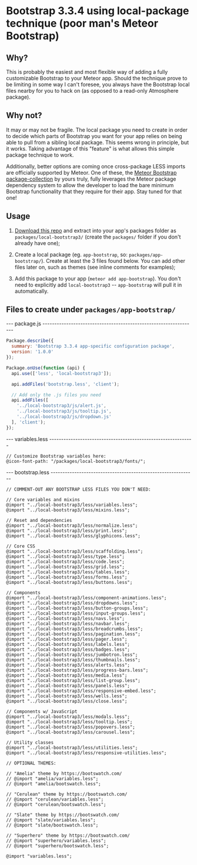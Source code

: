 # Bootstrap 3.3.4 using local-package technique (poor man's Meteor Bootstrap)

## Why?

This is probably the easiest and most flexible way of adding a fully
customizable Bootstrap to your Meteor app. Should the technique prove to be
limiting in some way I can't foresee, you always have the Bootstrap local files
nearby for you to hack on (as opposed to a read-only Atmosphere package).

## Why not?

It may or may not be fragile. The local package you need to create in order to
decide which parts of Bootstrap you want for your app relies on being able to
pull from a sibling local package. This seems wrong in principle, but it works.
Taking advantage of this "feature" is what allows this simple package technique
to work.

Additionally, better options are coming once cross-package LESS imports are
officially supported by Meteor. One of these, the [Meteor Bootstrap
package-collection](https://github.com/matb33/meteor-bootstrap) by yours truly,
fully leverages the Meteor package dependency system to allow the developer to
load the bare minimum Bootstrap functionality that they require for their app.
Stay tuned for that one!

## Usage

1.  [Download this repo](https://github.com/matb33/meteor-local-bootstrap/archive/master.zip)
    and extract into your app's packages folder as `packages/local-bootstrap3/`
    (create the `packages/` folder if you don't already have one);

2.  Create a local package (eg. `app-bootstrap`, so: `packages/app-bootstrap/`).
    Create at least the 3 files found below. You can add other files later on,
    such as themes (see inline comments for examples);

3.  Add this package to your app (`meteor add app-bootstrap`). You don't need
    to explicitly add `local-bootstrap3` -- `app-bootstrap` will pull it in
    automatically.

## Files to create under `packages/app-bootstrap/`

--- package.js -----------------------------------------------------------------

```javascript
Package.describe({
  summary: 'Bootstrap 3.3.4 app-specific configuration package',
  version: '1.0.0'
});

Package.onUse(function (api) {
  api.use(['less', 'local-bootstrap3']);

  api.addFiles('bootstrap.less', 'client');

  // Add only the .js files you need
  api.addFiles([
    '../local-bootstrap3/js/alert.js',
    '../local-bootstrap3/js/tooltip.js',
    '../local-bootstrap3/js/dropdown.js'
  ], 'client');
});
```

--- variables.less -------------------------------------------------------------

```less
// Customize Bootstrap variables here:
@icon-font-path: "/packages/local-bootstrap3/fonts/";
```

--- bootstrap.less -------------------------------------------------------------

```less
// COMMENT-OUT ANY BOOTSTRAP LESS FILES YOU DON'T NEED:

// Core variables and mixins
@import "../local-bootstrap3/less/variables.less";
@import "../local-bootstrap3/less/mixins.less";

// Reset and dependencies
@import "../local-bootstrap3/less/normalize.less";
@import "../local-bootstrap3/less/print.less";
@import "../local-bootstrap3/less/glyphicons.less";

// Core CSS
@import "../local-bootstrap3/less/scaffolding.less";
@import "../local-bootstrap3/less/type.less";
@import "../local-bootstrap3/less/code.less";
@import "../local-bootstrap3/less/grid.less";
@import "../local-bootstrap3/less/tables.less";
@import "../local-bootstrap3/less/forms.less";
@import "../local-bootstrap3/less/buttons.less";

// Components
@import "../local-bootstrap3/less/component-animations.less";
@import "../local-bootstrap3/less/dropdowns.less";
@import "../local-bootstrap3/less/button-groups.less";
@import "../local-bootstrap3/less/input-groups.less";
@import "../local-bootstrap3/less/navs.less";
@import "../local-bootstrap3/less/navbar.less";
@import "../local-bootstrap3/less/breadcrumbs.less";
@import "../local-bootstrap3/less/pagination.less";
@import "../local-bootstrap3/less/pager.less";
@import "../local-bootstrap3/less/labels.less";
@import "../local-bootstrap3/less/badges.less";
@import "../local-bootstrap3/less/jumbotron.less";
@import "../local-bootstrap3/less/thumbnails.less";
@import "../local-bootstrap3/less/alerts.less";
@import "../local-bootstrap3/less/progress-bars.less";
@import "../local-bootstrap3/less/media.less";
@import "../local-bootstrap3/less/list-group.less";
@import "../local-bootstrap3/less/panels.less";
@import "../local-bootstrap3/less/responsive-embed.less";
@import "../local-bootstrap3/less/wells.less";
@import "../local-bootstrap3/less/close.less";

// Components w/ JavaScript
@import "../local-bootstrap3/less/modals.less";
@import "../local-bootstrap3/less/tooltip.less";
@import "../local-bootstrap3/less/popovers.less";
@import "../local-bootstrap3/less/carousel.less";

// Utility classes
@import "../local-bootstrap3/less/utilities.less";
@import "../local-bootstrap3/less/responsive-utilities.less";

// OPTIONAL THEMES:

// "Amelia" theme by https://bootswatch.com/
// @import "amelia/variables.less";
// @import "amelia/bootswatch.less";

// "Cerulean" theme by https://bootswatch.com/
// @import "cerulean/variables.less";
// @import "cerulean/bootswatch.less";

// "Slate" theme by https://bootswatch.com/
// @import "slate/variables.less";
// @import "slate/bootswatch.less";

// "Superhero" theme by https://bootswatch.com/
// @import "superhero/variables.less";
// @import "superhero/bootswatch.less";

@import "variables.less";
```
